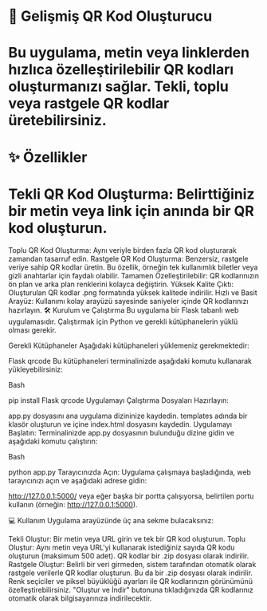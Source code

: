 # 🚀 Gelişmiş QR Kod Oluşturucu
# Bu uygulama, metin veya linklerden hızlıca özelleştirilebilir QR kodları oluşturmanızı sağlar. Tekli, toplu veya rastgele QR kodlar üretebilirsiniz.

# ✨ Özellikler
# Tekli QR Kod Oluşturma: Belirttiğiniz bir metin veya link için anında bir QR kod oluşturun.
Toplu QR Kod Oluşturma: Aynı veriyle birden fazla QR kod oluşturarak zamandan tasarruf edin.
Rastgele QR Kod Oluşturma: Benzersiz, rastgele veriye sahip QR kodlar üretin. Bu özellik, örneğin tek kullanımlık biletler veya gizli anahtarlar için faydalı olabilir.
Tamamen Özelleştirilebilir: QR kodlarınızın ön plan ve arka plan renklerini kolayca değiştirin.
Yüksek Kalite Çıktı: Oluşturulan QR kodlar .png formatında yüksek kalitede indirilir.
Hızlı ve Basit Arayüz: Kullanımı kolay arayüzü sayesinde saniyeler içinde QR kodlarınızı hazırlayın.
🛠️ Kurulum ve Çalıştırma
Bu uygulama bir Flask tabanlı web uygulamasıdır. Çalıştırmak için Python ve gerekli kütüphanelerin yüklü olması gerekir.

Gerekli Kütüphaneler
Aşağıdaki kütüphaneleri yüklemeniz gerekmektedir:

Flask
qrcode
Bu kütüphaneleri terminalinizde aşağıdaki komutu kullanarak yükleyebilirsiniz:

Bash

pip install Flask qrcode
Uygulamayı Çalıştırma
Dosyaları Hazırlayın:

app.py dosyasını ana uygulama dizininize kaydedin.
templates adında bir klasör oluşturun ve içine index.html dosyasını kaydedin.
Uygulamayı Başlatın:
Terminalinizde app.py dosyasının bulunduğu dizine gidin ve aşağıdaki komutu çalıştırın:

Bash

python app.py
Tarayıcınızda Açın:
Uygulama çalışmaya başladığında, web tarayıcınızı açın ve aşağıdaki adrese gidin:

http://127.0.0.1:5000/
veya eğer başka bir portta çalışıyorsa, belirtilen portu kullanın (örneğin: http://127.0.0.1:5000).

💻 Kullanım
Uygulama arayüzünde üç ana sekme bulacaksınız:

Tekli Oluştur: Bir metin veya URL girin ve tek bir QR kod oluşturun.
Toplu Oluştur: Aynı metin veya URL'yi kullanarak istediğiniz sayıda QR kodu oluşturun (maksimum 500 adet). QR kodlar bir .zip dosyası olarak indirilir.
Rastgele Oluştur: Belirli bir veri girmeden, sistem tarafından otomatik olarak rastgele verilerle QR kodlar oluşturun. Bu da bir .zip dosyası olarak indirilir.
Renk seçiciler ve piksel büyüklüğü ayarları ile QR kodlarınızın görünümünü özelleştirebilirsiniz. "Oluştur ve İndir" butonuna tıkladığınızda QR kodlarınız otomatik olarak bilgisayarınıza indirilecektir.

